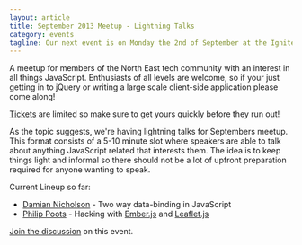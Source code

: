 ```yaml
---
layout: article
title: September 2013 Meetup - Lightning Talks
category: events
tagline: Our next event is on Monday the 2nd of September at the Ignite 100 Loft. Tickets are limited so don't forget to register
---
```


A meetup for members of the North East tech community with an interest in all things JavaScript. Enthusiasts of all levels are welcome, so if your just getting in to jQuery or writing a large scale client-side application please come along!

[Tickets](https://jsnortheast.eventbrite.co.uk/) are limited so make sure to get yours quickly before they run out!

As the topic suggests, we're having lightning talks for Septembers meetup. This format consists of a 5-10 minute slot where speakers are able to talk about anything JavaScript related that interests them. The idea is to keep things light and informal so there should not be a lot of upfront preparation required for anyone wanting to speak.

Current Lineup so far:

* [Damian Nicholson](http://www.twitter.com/damian) - Two way data-binding in JavaScript 
* [Philip Poots](http://www.twitter.com/pootsbook) - Hacking with [Ember.js](http://www.emberjs.com) and [Leaflet.js](http://leafletjs.com)

[Join the discussion](http://discourse.jsnortheast.co.uk/t/september-2013-meetup-lightning-talks/3) on this event.
